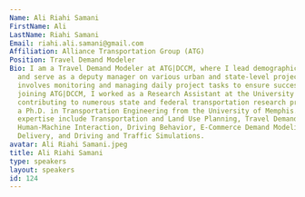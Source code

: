 ```yaml
---
Name: Ali Riahi Samani
FirstName: Ali
LastName: Riahi Samani
Email: riahi.ali.samani@gmail.com
Affiliation: Alliance Transportation Group (ATG)
Position: Travel Demand Modeler
Bio: I am a Travel Demand Modeler at ATG|DCCM, where I lead demographic modeling efforts
  and serve as a deputy manager on various urban and state-level projects. My role
  involves monitoring and managing daily project tasks to ensure successful delivery.Before
  joining ATG|DCCM, I worked as a Research Assistant at the University of Memphis,
  contributing to numerous state and federal transportation research projects. I hold
  a Ph.D. in Transportation Engineering from the University of Memphis.My areas of
  expertise include Transportation and Land Use Planning, Travel Demand Modeling,
  Human-Machine Interaction, Driving Behavior, E-Commerce Demand Modeling, Last-Mile
  Delivery, and Driving and Traffic Simulations.
avatar: Ali Riahi Samani.jpeg
title: Ali Riahi Samani
type: speakers
layout: speakers
id: 124
---
```

